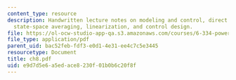 ```yaml
---
content_type: resource
description: Handwritten lecture notes on modeling and control, direct circuit averaging,
  state-space averaging, linearization, and control design.
file: https://ol-ocw-studio-app-qa.s3.amazonaws.com/courses/6-334-power-electronics-spring-2007/e9d7d5e6a5edace8230f01b0b6c20f8f_ch8.pdf
file_type: application/pdf
parent_uid: bac52feb-fdf3-e0d1-4e31-ee4c7c5e3445
resourcetype: Document
title: ch8.pdf
uid: e9d7d5e6-a5ed-ace8-230f-01b0b6c20f8f
---
```

